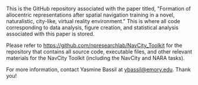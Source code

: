 This is the GitHub repository associated with the paper titled, "Formation of allocentric representations after spatial navigation training in a novel, naturalistic, city-like, virtual reality environment." This is where all code corresponding to data analysis, figure creation, and statistical analysis associated with this paper is stored.

Please refer to https://github.com/npresearchlab/NavCity_Toolkit for the repository that contains all source code, executable files, and other relevant materials for the NavCity Toolkit (including the NavCity and NARA tasks). 

For more information, contact Yasmine Bassil at ybassil@emory.edu. Thank you!
